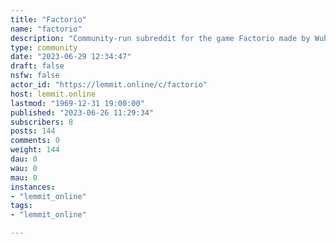 ```yaml
---
title: "Factorio" 
name: "factorio"
description: "Community-run subreddit for the game Factorio made by Wube Software."
type: community
date: "2023-06-29 12:34:47"
draft: false
nsfw: false
actor_id: "https://lemmit.online/c/factorio"
host: lemmit.online
lastmod: "1969-12-31 19:00:00"
published: "2023-06-26 11:29:34"
subscribers: 8
posts: 144
comments: 0
weight: 144
dau: 0
wau: 0
mau: 0
instances:
- "lemmit_online"
tags: 
- "lemmit_online"

---
```

